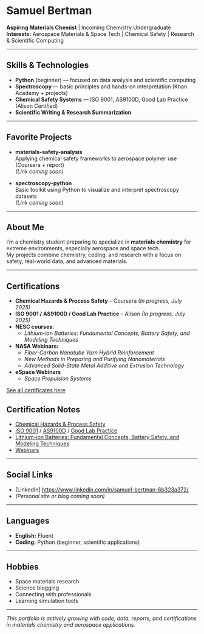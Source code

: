 # Samuel Bertman

**Aspiring Materials Chemist** | Incoming Chemistry Undergraduate  
**Interests:** Aerospace Materials & Space Tech | Chemical Safety | Research & Scientific Computing

---

## Skills & Technologies

- **Python** (beginner) — focused on data analysis and scientific computing  
- **Spectroscopy** — basic principles and hands-on interpretation (Khan Academy + projects)  
- **Chemical Safety Systems** — ISO 9001, AS9100D, Good Lab Practice (Alison Certified)  
- **Scientific Writing & Research Summarization**

---

## Favorite Projects

- **materials-safety-analysis**  
  Applying chemical safety frameworks to aerospace polymer use (Coursera + report)   
  _(Link coming soon)_

- **spectroscopy-python**  
  Basic toolkit using Python to visualize and interpret spectroscopy datasets  
  _(Link coming soon)_

---

## About Me

I’m a chemistry student preparing to specialize in **materials chemistry** for extreme environments, especially aerospace and space tech.  
My projects combine chemistry, coding, and research with a focus on safety, real-world data, and advanced materials.

---

## Certifications

- **Chemical Hazards & Process Safety** – Coursera *(In progress, July 2025)*  
- **ISO 9001 / AS9100D / Good Lab Practice** – Alison *(In progress, July 2025)*  
- **NESC courses:**
  - *Lithium-ion Batteries: Fundamental Concepts, Battery Safety, and Modeling Techniques*
- **NASA Webinars:**  
  - *Fiber-Carbon Nanotube Yarn Hybrid Reinforcement*  
  - *New Methods in Preparing and Purifying Nanomaterials*
  - *Advanced Solid-State Metal Additive and Extrusion Technology*
- **eSpace Webinars**
  - *Space Propulsion Systems*

[See all certificates here](https://github.com/SamuelBertman/certificates-links) <!-- Update with your actual repo or links -->

## Certification Notes

- [Chemical Hazards & Process Safety](https://github.com/SamuelBertman/Chemical-Hazards-and-Process-Safety-Specialization/blob/main/README.md)
- [ISO 9001]( ) / [AS9100D]( ) / [Good Lab Practice]( )
- [Lithium-ion Batteries: Fundamental Concepts, Battery Safety, and Modeling Techniques]( )
- [Webinars](https://github.com/SamuelBertman/Webinars/blob/main/README.md)

---

## Social Links

- [LinkedIn] https://www.linkedin.com/in/samuel-bertman-6b323a372/
- *(Personal site or blog coming soon)*

---

## Languages

- **English:** Fluent
- **Coding:** Python (beginner, scientific applications)

---

## Hobbies

- Space materials research
- Science blogging
- Connecting with professionals
- Learning simulation tools

---

*This portfolio is actively growing with code, data, reports, and certifications in materials chemistry and aerospace applications.*
